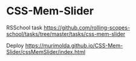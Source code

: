 # CSS-Mem-Slider

RSSchool task https://github.com/rolling-scopes-school/tasks/tree/master/tasks/css-mem-slider

Deploy https://murimolda.github.io/CSS-Mem-Slider/cssMemSlider/index.html
